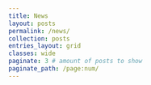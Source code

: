 ```yaml
---
title: News
layout: posts
permalink: /news/
collection: posts
entries_layout: grid
classes: wide
paginate: 3 # amount of posts to show
paginate_path: /page:num/
---
```

<!--
<ul>
  {% for post in site.posts %}

      <h3><a href="{{ post.url }}">{{ post.title }}</a></h3>
      <img src="{{site.url}}/assets/images/{{post.image}}" alt="">
      <p>{{ post.excerpt }}</p>

  {% endfor %}
</ul>
-->
